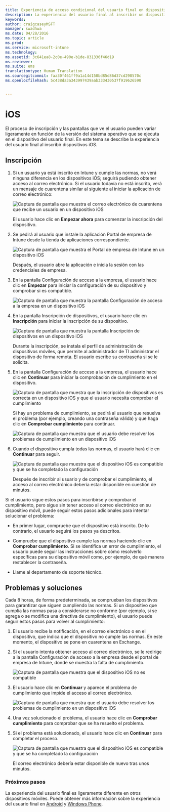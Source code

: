 ```yaml
---
title: Experiencia de acceso condicional del usuario final en dispositivos iOS
description: La experiencia del usuario final al inscribir un dispositivo iOS.
keywords: 
author: craigcaseyMSFT
manager: swadhwa
ms.date: 04/28/2016
ms.topic: article
ms.prod: 
ms.service: microsoft-intune
ms.technology: 
ms.assetid: 3c641ea8-2c0e-490e-b1de-831336f46d19
ms.reviewer: 
ms.suite: ems
translationtype: Human Translation
ms.sourcegitcommit: faa30f461ff9a1a14d150bd85d86d37cd298570c
ms.openlocfilehash: 5c438da3a343997439aab333430537f919626590


---
```


# iOS

El proceso de inscripción y las pantallas que ve el usuario pueden variar ligeramente en función de la versión del sistema operativo que se ejecuta en el dispositivo del usuario final. En este tema se describe la experiencia del usuario final al inscribir dispositivos iOS.

## Inscripción

1.  Si un usuario ya está inscrito en Intune y cumple las normas, no verá ninguna diferencia en los dispositivos iOS; seguirá pudiendo obtener acceso al correo electrónico. Si el usuario todavía no está inscrito, verá un mensaje de cuarentena similar al siguiente al iniciar la aplicación de correo electrónico:

    ![Captura de pantalla que muestra el correo electrónico de cuarentena que recibe un usuario en un dispositivo iOS](./media/ProtectEmail/EUX-iOS-Get-Started.PNG)

    El usuario hace clic en **Empezar ahora** para comenzar la inscripción del dispositivo.

2.  Se pedirá al usuario que instale la aplicación Portal de empresa de Intune desde la tienda de aplicaciones correspondiente.

    ![Captura de pantalla que muestra el Portal de empresa de Intune en un dispositivo iOS](./media/ProtectEmail/EUX-iOS-intune-Company-Portal.png)

    Después, el usuario abre la aplicación e inicia la sesión con las credenciales de empresa.

3.  En la pantalla Configuración de acceso a la empresa, el usuario hace clic en **Empezar** para iniciar la configuración de su dispositivo y comprobar si es compatible.

    ![Captura de pantalla que muestra la pantalla Configuración de acceso a la empresa en un dispositivo iOS](./media/ProtectEmail/EUX-iOS-company-AccessSetup.png)

4.  En la pantalla Inscripción de dispositivos, el usuario hace clic en **Inscripción** para iniciar la inscripción de su dispositivo.

    ![Captura de pantalla que muestra la pantalla Inscripción de dispositivos en un dispositivo iOS](./media/ProtectEmail/EUX-iOS-device-Enrollment.png)

    Durante la inscripción, se instala el perfil de administración de dispositivos móviles, que permite al administrador de TI administrar el dispositivo de forma remota. El usuario escribe su contraseña si se le solicita.

5.  En la pantalla Configuración de acceso a la empresa, el usuario hace clic en **Continuar** para iniciar la comprobación de cumplimiento en el dispositivo.

    ![Captura de pantalla que muestra que la inscripción de dispositivos es correcta en un dispositivo iOS y que el usuario necesita comprobar el cumplimiento](./media/ProtectEmail/EUX-iOS-device-Compliance-Check.png)

    Si hay un problema de cumplimiento, se pedirá al usuario que resuelva el problema (por ejemplo, creando una contraseña válida) y que haga clic en **Comprobar cumplimiento** para continuar.

    ![Captura de pantalla que muestra que el usuario debe resolver los problemas de cumplimiento en un dispositivo iOS](./media/ProtectEmail/EUX-iOS-check-Compliance.png)

6.  Cuando el dispositivo cumpla todas las normas, el usuario hará clic en **Continuar** para seguir.

    ![Captura de pantalla que muestra que el dispositivo iOS es compatible y que se ha completado la configuración](./media/ProtectEmail/EUX-iOS-compliance-Check-Completed.png)

    Después de inscribir al usuario y de comprobar el cumplimiento, el acceso al correo electrónico debería estar disponible en cuestión de minutos.

Si el usuario sigue estos pasos para inscribirse y comprobar el cumplimiento, pero sigue sin tener acceso al correo electrónico en su dispositivo móvil, puede seguir estos pasos adicionales para intentar solucionar el problema:

-   En primer lugar, compruebe que el dispositivo está inscrito. De lo contrario, el usuario seguirá los pasos ya descritos.

-   Compruebe que el dispositivo cumple las normas haciendo clic en **Comprobar cumplimiento**. Si se identifica un error de cumplimiento, el usuario puede seguir las instrucciones sobre cómo resolverlo específicas para su dispositivo móvil como, por ejemplo, de qué manera restablecer la contraseña.

-   Llame al departamento de soporte técnico.

## Problemas y soluciones
Cada 8 horas, de forma predeterminada, se comprueban los dispositivos para garantizar que siguen cumpliendo las normas. Si un dispositivo que cumplía las normas pasa a considerarse no conforme (por ejemplo, si se agrega o se modifica una directiva de cumplimiento), el usuario puede seguir estos pasos para volver al cumplimiento:

1.  El usuario recibe la notificación, en el correo electrónico o en el dispositivo, que indica que el dispositivo no cumple las normas. En este momento, el dispositivo se pone en cuarentena en Exchange.

2.  Si el usuario intenta obtener acceso al correo electrónico, se le redirige a la pantalla Configuración de acceso a la empresa desde el portal de empresa de Intune, donde se muestra la falta de cumplimiento.

    ![Captura de pantalla que muestra que el dispositivo iOS no es compatible](./media/ProtectEmail/EUX-iOS-fallOut-Compliance.png)

3.  El usuario hace clic en **Continuar** y aparece el problema de cumplimiento que impide el acceso al correo electrónico.

    ![Captura de pantalla que muestra que el usuario debe resolver los problemas de cumplimiento en un dispositivo iOS](./media/ProtectEmail/EUX-iOS-check-Compliance.png)

4.  Una vez solucionado el problema, el usuario hace clic en **Comprobar cumplimiento** para comprobar que se ha resuelto el problema.

5.  Si el problema está solucionado, el usuario hace clic en **Continuar** para completar el proceso.

    ![Captura de pantalla que muestra que el dispositivo iOS es compatible y que se ha completado la configuración](./media/ProtectEmail/EUX-iOS-compliance-Check-Completed.png)

    El correo electrónico debería estar disponible de nuevo tras unos minutos.

### Próximos pasos
La experiencia del usuario final es ligeramente diferente en otros dispositivos móviles. Puede obtener más información sobre la experiencia del usuario final en [Android](end-user-experience-conditional-access-android.md) y [Windows Phone](end-user-experience-conditional-access-winphone.md).



<!--HONumber=Sep16_HO1-->


